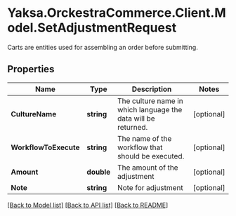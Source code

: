 # Yaksa.OrckestraCommerce.Client.Model.SetAdjustmentRequest
Carts are entities used for assembling an order before submitting.

## Properties

Name | Type | Description | Notes
------------ | ------------- | ------------- | -------------
**CultureName** | **string** | The culture name in which language the data will be returned. | [optional] 
**WorkflowToExecute** | **string** | The name of the workflow that should be executed. | [optional] 
**Amount** | **double** | The amount of the adjustment | [optional] 
**Note** | **string** | Note for adjustment | [optional] 

[[Back to Model list]](../README.md#documentation-for-models) [[Back to API list]](../README.md#documentation-for-api-endpoints) [[Back to README]](../README.md)

